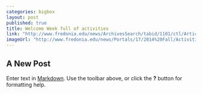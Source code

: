 ```yaml
---
categories: bigbox
layout: post
published: true
title: Welcome Week full of activities
link: "http://www.fredonia.edu/news/ArchivesSearch/tabid/1101/ctl/ArticleView/mid/1878/articleId/4927/Welcome_Week_full_of_activities.aspx"
imageUrl: "http://www.fredonia.edu/news/Portals/17/2014%20Fall/Activities-Night-for-homepage.jpg"
---
```


## A New Post

Enter text in [Markdown](http://daringfireball.net/projects/markdown/). Use the toolbar above, or click the **?** button for formatting help.
